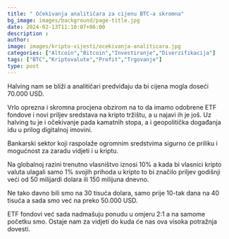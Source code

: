 ```yaml
---
title: " Očekivanja analitičara za cijenu BTC-a skromna"
bg_image: images/background/page-title.jpg
date: 2024-02-13T11:10:07+06:00
description : 
author: 
image: images/kripto-vijesti/ocekivanja-analiticara.jpg
categories: ["Altcoin","Bitcoin","Investiranje","Diverzifikacija"]
tags: ["BTC","Kriptovalute","Profit","Trgovanje"]
type: post
---
```


Halving nam se bliži a analitičari predviđaju da bi cijena mogla doseći 70.000 USD.

Vrlo oprezna i skromna procjena obzirom na to da imamo odobrene ETF fondove i novi priljev sredstava na kripto tržištu, a u najavi ih je još. Uz halving tu je i očekivanje pada kamatnih stopa, a i geopolitička događanja idu u prilog digitalnoj imovini.

Bankarski sektor koji raspolaže ogromnim sredstvima sigurno će priliku i mogućnost za zaradu vidjeti i u kriptu.

Na globalnoj razini trenutno vlasništvo iznosi 10% a kada bi vlasnici kripto valuta ulagali samo 1% svojih prihoda u kripto to bi značilo priljev godišnji veći od 50 milijardi dolara ili 150 milijuna dnevno.

Ne tako davno bili smo na 30 tisuća dolara, samo prije 10-tak dana na 40 tisuća a sada smo već na preko 50.000 USD.

ETF fondovi već sada nadmašuju ponudu u omjeru 2:1 a na samome početku smo. Ostaje nam za vidjeti do kuda će nas ova visoka potražnja dovesti.





